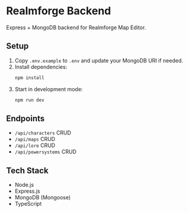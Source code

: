 # Realmforge Backend

Express + MongoDB backend for Realmforge Map Editor.

## Setup

1. Copy `.env.example` to `.env` and update your MongoDB URI if needed.
2. Install dependencies:
   ```sh
   npm install
   ```
3. Start in development mode:
   ```sh
   npm run dev
   ```

## Endpoints

- `/api/characters` CRUD
- `/api/maps` CRUD
- `/api/lore` CRUD
- `/api/powersystems` CRUD

## Tech Stack
- Node.js
- Express.js
- MongoDB (Mongoose)
- TypeScript
